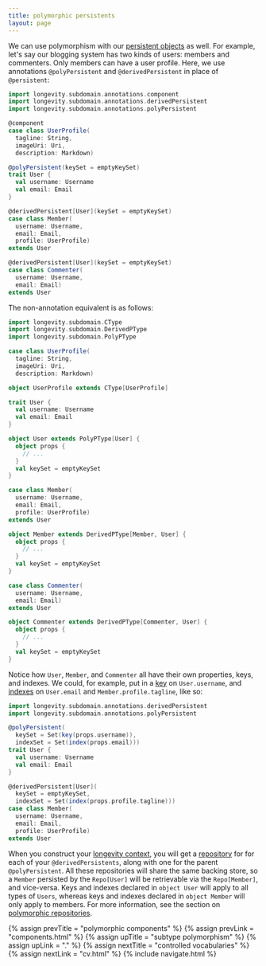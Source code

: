 ```yaml
---
title: polymorphic persistents
layout: page
---
```


We can use polymorphism with our [persistent
objects](../subdomain/persistents.html) as well. For example, let's
say our blogging system has two kinds of users: members and
commenters. Only members can have a user profile. Here, we use
annotations `@polyPersistent` and `@derivedPersistent` in place of
`@persistent`:

```scala
import longevity.subdomain.annotations.component
import longevity.subdomain.annotations.derivedPersistent
import longevity.subdomain.annotations.polyPersistent

@component
case class UserProfile(
  tagline: String,
  imageUri: Uri,
  description: Markdown)

@polyPersistent(keySet = emptyKeySet)
trait User {
  val username: Username
  val email: Email
}

@derivedPersistent[User](keySet = emptyKeySet)
case class Member(
  username: Username,
  email: Email,
  profile: UserProfile)
extends User

@derivedPersistent[User](keySet = emptyKeySet)
case class Commenter(
  username: Username,
  email: Email)
extends User
```

The non-annotation equivalent is as follows:

```scala
import longevity.subdomain.CType
import longevity.subdomain.DerivedPType
import longevity.subdomain.PolyPType

case class UserProfile(
  tagline: String,
  imageUri: Uri,
  description: Markdown)

object UserProfile extends CType[UserProfile]

trait User {
  val username: Username
  val email: Email
}

object User extends PolyPType[User] {
  object props {
    // ...
  }
  val keySet = emptyKeySet
}

case class Member(
  username: Username,
  email: Email,
  profile: UserProfile)
extends User

object Member extends DerivedPType[Member, User] {
  object props {
    // ...
  }
  val keySet = emptyKeySet
}

case class Commenter(
  username: Username,
  email: Email)
extends User

object Commenter extends DerivedPType[Commenter, User] {
  object props {
    // ...
  }
  val keySet = emptyKeySet
}
```

Notice how `User`, `Member`, and `Commenter` all have their own
properties, keys, and indexes. We could, for example, put in a
[key](../ptype/keys.html) on `User.username`, and
[indexes](../ptype/indexes.html) on `User.email` and
`Member.profile.tagline`, like so:

```scala
import longevity.subdomain.annotations.derivedPersistent
import longevity.subdomain.annotations.polyPersistent

@polyPersistent(
  keySet = Set(key(props.username)),
  indexSet = Set(index(props.email)))
trait User {
  val username: Username
  val email: Email
}

@derivedPersistent[User](
  keySet = emptyKeySet,
  indexSet = Set(index(props.profile.tagline)))
case class Member(
  username: Username,
  email: Email,
  profile: UserProfile)
extends User
```

When you construct your [longevity context](../context), you will get
a [repository](../repo) for for each of your `@derivedPersistents`,
along with one for the parent `@polyPersistent`. All these
repositories will share the same backing store, so a `Member`
persisted by the `Repo[User]` will be retrievable via the
`Repo[Member]`, and vice-versa. Keys and indexes declared in `object
User` will apply to all types of `Users`, whereas keys and indexes
declared in `object Member` will only apply to members. For more
information, see the section on [polymorphic
repositories](../repo/poly.html).

{% assign prevTitle = "polymorphic components" %}
{% assign prevLink  = "components.html" %}
{% assign upTitle   = "subtype polymorphism" %}
{% assign upLink    = "." %}
{% assign nextTitle = "controlled vocabularies" %}
{% assign nextLink  = "cv.html" %}
{% include navigate.html %}


